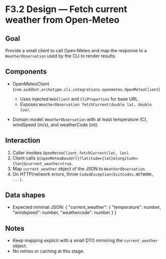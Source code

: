 # F3.2 Design — Fetch current weather from Open‑Meteo

## Goal

Provide a small client to call Open‑Meteo and map the response to a `WeatherObservation` used by the CLI to render results.

## Components

- OpenMeteoClient (`com.aiddbot.archetype.cli.integrations.openmeteo.OpenMeteoClient`)
  - Uses injected `WebClient` and `CliProperties` for base URL.
  - Exposes `WeatherObservation fetchCurrent(double lat, double lon)`.

- Domain model: `WeatherObservation` with at least temperature (C), windSpeed (m/s), and weatherCode (int).

## Interaction

1. Caller invokes `OpenMeteoClient.fetchCurrent(lat, lon)`.
2. Client calls `${openMeteoBaseUrl}?latitude={lat}&longitude={lon}&current_weather=true`.
3. Map `current_weather` object of the JSON to `WeatherObservation`.
4. On HTTP/network errors, throw `CodedException(ExitCodes.NETWORK, ...)`.

## Data shapes

- Expected minimal JSON: {
  "current_weather": { "temperature": number, "windspeed": number, "weathercode": number }
}

## Notes

- Keep mapping explicit with a small DTO mirroring the `current_weather` object.
- No retries or caching at this stage.
